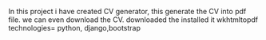In this project i have created CV generator, this generate the CV into pdf file.
we can even download the CV. 
downloaded the installed it wkhtmltopdf 
technologies= python, django,bootstrap
